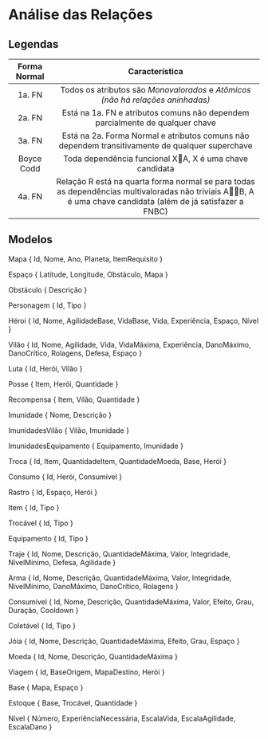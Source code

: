 # Análise das Relações

## Legendas
|   Forma Normal   |  Característica  |    
|     :---:      |         :---: |
| 1a. FN   | Todos os atributos são *Monovalorados* e *Atômicos (não há relações aninhadas)*   | 
| 2a. FN     | Está na 1a. FN e atributos comuns não dependem parcialmente de qualquer chave | 
| 3a. FN   | Está na 2a. Forma Normal e atributos comuns não dependem transitivamente de qualquer superchave |
| Boyce Codd  | Toda dependência funcional XA, X é uma chave candidata |
| 4a. FN    | Relação R está na quarta forma normal se para todas as dependências multivaloradas não triviais AB, A é uma chave candidata (além de já satisfazer a FNBC) |

## Modelos

Mapa { Id, Nome, Ano, Planeta, ItemRequisito }

Espaço { Latitude, Longitude, Obstáculo, Mapa }

Obstáculo { Descrição }

Personagem { Id, Tipo }

Héroi { Id, Nome, AgilidadeBase, VidaBase, Vida, Experiência, Espaço, Nível }

Vilão { Id, Nome, Agilidade, Vida, VidaMáxima, Experiência, DanoMáximo, DanoCrítico, Rolagens, Defesa, Espaço }

Luta { Id, Herói, Vilão }

Posse { Item, Herói, Quantidade }

Recompensa { Item, Vilão, Quantidade }

Imunidade { Nome, Descrição }

ImunidadesVilão { Vilão, Imunidade }

ImunidadesEquipamento { Equipamento, Imunidade }

Troca { Id, Item, QuantidadeItem, QuantidadeMoeda, Base, Herói }

Consumo { Id, Herói, Consumível }

Rastro { Id, Espaço, Herói }

Item { Id, Tipo }

Trocável { Id, Tipo }

Equipamento { Id, Tipo }

Traje { Id, Nome, Descrição, QuantidadeMáxima, Valor, Integridade, NívelMínimo, Defesa, Agilidade }

Arma { Id, Nome, Descrição, QuantidadeMáxima, Valor, Integridade, NívelMínimo, DanoMáximo, DanoCrítico, Rolagens }

Consumível { Id, Nome, Descrição, QuantidadeMáxima, Valor, Efeito, Grau, Duração, Cooldown }

Coletável { Id, Tipo }

Jóia { Id, Nome, Descrição, QuantidadeMáxima, Efeito, Grau, Espaço }

Moeda { Id, Nome, Descrição, QuantidadeMáxima }

Viagem { Id, BaseOrigem, MapaDestino, Herói }

Base { Mapa, Espaço }

Estoque { Base, Trocável, Quantidade }

Nível { Número, ExperiênciaNecessária, EscalaVida, EscalaAgilidade, EscalaDano }
